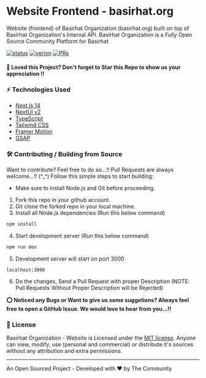 # Website Frontend - basirhat.org

Website (frontend) of Basirhat Organization (basirhat.org) built on top of Basirhat Organization's Internal API. Basirhat Organization is a Fully Open Source Community Platform for Basirhat

[![status](https://img.shields.io/badge/status-under_development-darkorange?style=flat)](https://github.com/basirhat-org/basirhat-org-website)
[![verion](https://img.shields.io/badge/version-v0.0.1_alpha-yellow.svg?style=flat)](https://github.com/basirhat-org/basirhat-org-website)
[![PRs](https://img.shields.io/badge/PRs-welcome-blue.svg?style=flat)](https://github.com/basirhat-org/basirhat-org-website)

#### **🌟 Loved this Project? Don't forget to Star this Repo to show us your appreciation !!**

### ⚡ Technologies Used

- [Next.js 14](https://nextjs.org/docs/getting-started)
- [NextUI v2](https://nextui.org/)
- [TypeScript](https://www.typescriptlang.org/)
- [Tailwind CSS](https://tailwindcss.com/)
- [Framer Motion](https://www.framer.com/motion/)
- [GSAP](https://gsap.com/)

### 🛠️ Contributing / Building from Source


Want to contribute? Feel free to do so...!! Pull Requests are always welcome...!! (^_^) Follow this simple steps to start building:

* Make sure to install Node.js and Git before proceeding.
1. Fork this repo in your github account.
2. Git clone the forked repo in your local machine.
3. Install all Node.js dependencies (Run this below command)

```bash
npm install
```
4. Start development server (Run this below command)

```bash
npm run dev
```
5. Development server will start on port 3000
```link
localhost:3000
```
6. Do the changes, Send a Pull Request with proper Description (NOTE: Pull Requests Without Proper Description will be Rejected)

**⭕ Noticed any Bugs or Want to give us some suggetions? Always feel free to open a GitHub Issue. We would love to hear from you...!!**

### 📝 License

Basirhat Organization - Website is Licensed under the [MIT license](https://github.com/basirhat-org/basirhat-org-website/blob/main/LICENSE). Anyone can view, modify, use (personal and commercial) or distribute it's sources without any attribution and extra permissions.

***
An Open Sourced Project - Developed with &#9829; by The Community